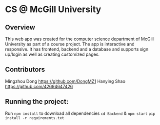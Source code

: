 # CS @ McGill University

## Overview
This web app was created for the computer science department of McGill University as part of a course project. The app is interactive and responsive. It has frontend, backend and a database and supports sign up/login as well as creating customized pages.

## Contributors
Mingzhou Dong https://github.com/DongMZ1
Hanying Shao https://github.com/42694647426

## Running the project: 
Run `npm install` to download all dependencies 
`cd Backend` & `npm start`
`pip install -r requirements.txt` 
